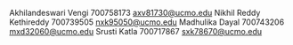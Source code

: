 Akhilandeswari Vengi 700758173 axv81730@ucmo.edu
Nikhil Reddy Kethireddy 700739505 nxk95050@ucmo.edu
Madhulika Dayal 700743206 mxd32060@ucmo.edu
Srusti Katla 700717867 sxk78670@ucmo.edu
